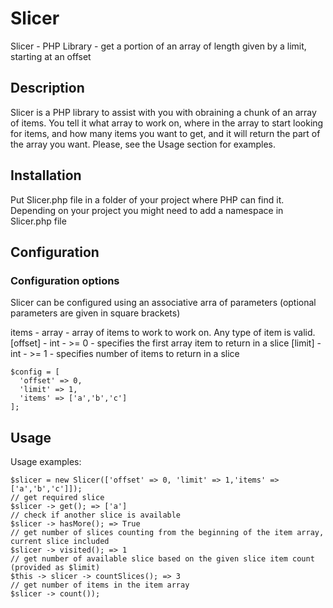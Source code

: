 # Slicer

  Slicer - PHP Library 
    - get a portion of an array of length given by a limit, starting at an offset

## Description
  Slicer is a PHP library to assist with you with obraining a chunk of an array of items. 
  You tell it what array to work on, where in the array to start looking for items, and how many items
  you want to get, and it will return the part of the array you want. Please, see the Usage section for examples.

## Installation
  Put Slicer.php file in a folder of your project where PHP can find it. Depending on your project
  you might need to add a namespace in Slicer.php file

## Configuration

### Configuration options
  Slicer can be configured using an associative arra of parameters (optional parameters are given in square brackets) 

  items - array - array of items to work to work on. Any type of item is valid. 
  [offset] - int - >= 0 - specifies the first array item to return in a slice
  [limit] - int - >= 1 - specifies number of items to return in a slice
  

```
$config = [
  'offset' => 0, 
  'limit' => 1,
  'items' => ['a','b','c']
];
```

## Usage
Usage examples:

```
$slicer = new Slicer(['offset' => 0, 'limit' => 1,'items' => ['a','b','c']]);
// get required slice
$slicer -> get(); => ['a']
// check if another slice is available
$slicer -> hasMore(); => True
// get number of slices counting from the beginning of the item array, current slice included 
$slicer -> visited(); => 1
// get number of available slice based on the given slice item count (provided as $limit)
$this -> slicer -> countSlices(); => 3
// get number of items in the item array
$slicer -> count()); 
```

